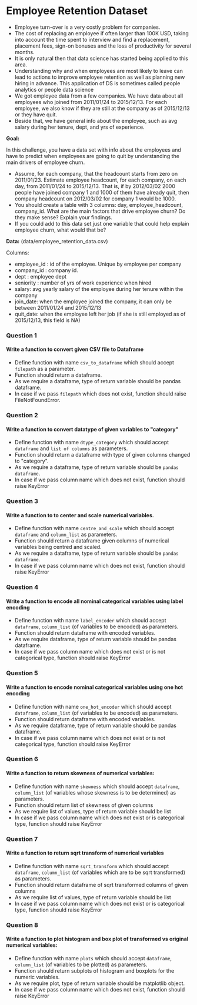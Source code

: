 # Employee Retention Dataset

* Employee turn-over is a very costly problem for companies.
* The cost of replacing an employee if often larger than 100K USD, taking into account the time spent to interview and find a replacement, placement fees, sign-on bonuses and the loss of productivity for several months.
* It is only natural then that data science has started being applied to this area.
* Understanding why and when employees are most likely to leave can lead to actions to improve employee retention as well as planning new hiring in advance. This application of DS is sometimes called people analytics or people data science
* We got employee data from a few companies. We have data about all employees who joined from 2011/01/24 to 2015/12/13. For each employee, we also know if they are still at the company as of 2015/12/13 or they have quit.
* Beside that, we have general info about the employee, such as avg salary during her tenure, dept, and yrs of experience.

**Goal:**

In this challenge, you have a data set with info about the employees and have to predict when employees are going to quit by understanding the main drivers of employee churn.
* Assume, for each company, that the headcount starts from zero on 2011/01/23. Estimate employee headcount, for each company, on each day, from 2011/01/24 to 2015/12/13. That is, if by 2012/03/02 2000 people have joined company 1 and 1000 of them have already quit, then company headcount on 2012/03/02 for company 1 would be 1000.
* You should create a table with 3 columns: day, employee_headcount, company_id. What are the main factors that drive employee churn? Do they make sense? Explain your findings.
* If you could add to this data set just one variable that could help explain employee churn, what would that be?

**Data:** (data/employee_retention_data.csv)

Columns:

* employee_id : id of the employee. Unique by employee per company
* company_id : company id.
* dept : employee dept
* seniority : number of yrs of work experience when hired
* salary: avg yearly salary of the employee during her tenure within the company
* join_date: when the employee joined the company, it can only be between 2011/01/24 and 2015/12/13
* quit_date: when the employee left her job (if she is still employed as of 2015/12/13, this field is NA)

### Question 1

#### Write a function to convert given CSV file to Dataframe

* Define function with name `csv_to_dataframe` which should accept `filepath` as a parameter.
* Function should return a dataframe.
* As we require a dataframe, type of return variable should be pandas dataframe.
* In case if we pass `filepath` which does not exist, function should raise FileNotFoundError.

### Question 2

#### Write a function to convert datatype of given variables to "category"

* Define function with name `dtype_category` which should accept `dataframe` and `list of columns` as parameters.
* Function should return a dataframe with type of given columns changed to "category".
* As we require a dataframe, type of return variable should be `pandas dataframe`.
* In case if we pass column name which does not exist, function should raise KeyError

### Question 3

#### Write a function to to center and scale numerical variables.

* Define function with name `centre_and_scale` which should accept `dataframe` and `column_list` as parameters.
* Function should return a dataframe given columns of numerical variables being centred and scaled.
* As we require a dataframe, type of return variable should be `pandas dataframe`.
* In case if we pass column name which does not exist, function should raise KeyError

### Question 4

#### Write a function to encode all nominal categorical variables using label encoding

* Define function with name `label_encoder` which should accept `dataframe`, `column_list` (of variables to be encoded) as parameters.
* Function should return dataframe with encoded variables.
* As we require dataframe, type of return variable should be pandas dataframe.
* In case if we pass column name which does not exist or is not categorical type, function should raise KeyError

### Question 5

#### Write a function to encode nominal categorical variables using one hot encoding

* Define function with name `one_hot_encoder` which should accept `dataframe`, `column_list` (of variables to be encoded) as parameters.
* Function should return dataframe with encoded variables.
* As we require dataframe, type of return variable should be pandas dataframe.
* In case if we pass column name which does not exist or is not categorical type, function should raise KeyError

### Question 6

#### Write a function to return skewness of numerical variables:

* Define function with name `skewness` which should accept `dataframe`, `column_list` (of variables whose skewness is to be determined) as parameters.
* Function should return list of skewness of given columns
* As we require list of values, type of return variable should be list
* In case if we pass column name which does not exist or is categorical type, function should raise KeyError

### Question 7

#### Write a function to return sqrt transform of numerical variables

* Define function with name `sqrt_transform` which should accept `dataframe`, `column_list` (of variables which are to be sqrt transformed) as parameters.
* Function should return dataframe of sqrt transformed columns of given columns
* As we require list of values, type of return variable should be list
* In case if we pass column name which does not exist or is categorical type, function should raise KeyError

### Question 8

#### Write a function to plot  histogram and box plot of transformed  vs original numerical variables:

* Define function with name `plots` which should accept `dataframe`, `column_list` (of variables to be plotted) as parameters.
* Function should return subplots of histogram and boxplots for the numeric variables.
* As we require plot, type of return variable should be matplotlib object.
* In case if we pass column name which does not exist, function should raise KeyError